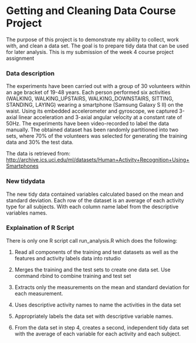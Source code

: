 # Getting and Cleaning Data Course Project
The purpose of this project is to demonstrate my ability to collect, work with, and clean a data set.
The goal is to prepare tidy data that can be used for later analysis.
This is my submission of the week 4 course project assignment

### Data description
The experiments have been carried out with a group of 30 volunteers within an age bracket of 19-48 years. Each person performed six activities (WALKING, WALKING_UPSTAIRS, WALKING_DOWNSTAIRS, SITTING, STANDING, LAYING) wearing a smartphone (Samsung Galaxy S II) on the waist. Using its embedded accelerometer and gyroscope, we captured 3-axial linear acceleration and 3-axial angular velocity at a constant rate of 50Hz. The experiments have been video-recorded to label the data manually. The obtained dataset has been randomly partitioned into two sets, where 70% of the volunteers was selected for generating the training data and 30% the test data.

The data is retrieved from:
http://archive.ics.uci.edu/ml/datasets/Human+Activity+Recognition+Using+Smartphones


### New tidydata
The new tidy data contained variables calculated based on the mean and standard deviation. Each row of the dataset is an average of each activity type for all subjects. With each column name label from the descriptive variables names.

### Explaination of R Script
There is only one R script call run_analysis.R which does the following:

1. Read all components of the training and test datasets as well as the features and activity labels data into rstudio

2. Merges the training and the test sets to create one data set.
Use command rbind to combine training and test set

3. Extracts only the measurements on the mean and standard deviation for each measurement.

4. Uses descriptive activity names to name the activities in the data set

5. Appropriately labels the data set with descriptive variable names.

6. From the data set in step 4, creates a second, independent tidy data set with the average of each variable for each activity and each subject.


